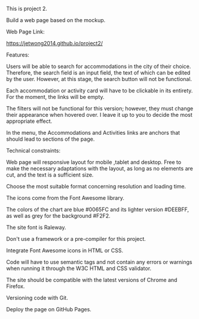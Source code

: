 This is project 2.

Build a web page based on the mockup.

Web Page Link:

https://jetwong2014.github.io/project2/


Features:

Users will be able to search for accommodations in the city of their choice. Therefore, the search field is an input field, the text of which can be edited by the user. However, at this stage, the search button will not be functional.

Each accommodation or activity card will have to be clickable in its entirety. For the moment, the links will be empty.

The filters will not be functional for this version; however, they must change their appearance when hovered over. I leave it up to you to decide the most appropriate effect.

In the menu, the Accommodations and Activities links are anchors that should lead to sections of the page.

Technical constraints:

Web page will responsive layout for mobile ,tablet and desktop.
Free to make the necessary adaptations with the layout, as long as no elements are cut, and the text is a sufficient size.

Choose the most suitable format concerning resolution and loading time.

The icons come from the Font Awesome library. 

The colors of the chart are blue #0065FC and its lighter version #DEEBFF, as well as grey for the background #F2F2.

The site font is Raleway.

Don't use a framework or a pre-compiler for this project.

Integrate Font Awesome icons in HTML or CSS.

Code will have to use semantic tags and not contain any errors or warnings when running it through the W3C HTML and CSS validator.

The site should be compatible with the latest versions of Chrome and Firefox.

Versioning code with Git.

Deploy the page on GitHub Pages.


